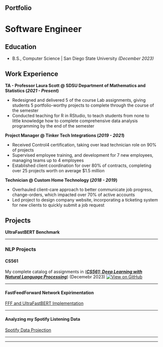 ## Portfolio
# Software Engineer

## Education

-   B.S., Computer Science | San Diego State University *(December 2023)*

## Work Experience

**TA - Professor Laura Scott @ SDSU Department of Mathematics and Statistics (_2021 - Present_)**

-   Redesigned and delivered 5 of the course Lab assignments, giving students 5 portfolio-worthy projects to complete through the course of the semester
-   Conducted teaching for R in RStudio, to teach students from none to little knowledge how to complete comprehensive data analysis programming by the end of the semester 

**Project Manager @ Tinker Tech Integrations (_2019 - 2021_)**

-   Received Control4 certification, taking over lead technician role on 90% of projects
-   Supervised employee training, and development for 7 new employees, managing teams up to 4 employees 
-   Established client coordination for over 80% of contracts, completing over 25 projects worth on average $1.5 million

**Technician @ Custom Home Technology (_2018 - 2019_)**

-   Overhauled client-care approach to better communicate job progress, change-orders, which impacted over 70% of active accounts
-   Led project to design company website, incorporating a ticketing system for new clients to quickly submit a job request

## Projects

**UltraFastBERT Benchmark**

---

### NLP Projects

#### CS561
My complete catalog of assignments in ([***CS561: Deep Learning with Natural Language Processing***](https://github.com/codaeddie/SDSU-CS561-NLP)) (Decemebr 2023)
[![View on GitHub](https://img.shields.io/badge/GitHub-View_on_GitHub-blue?logo=GitHub)](https://github.com/codaeddie/SDSU-CS561-NLP)

---
#### FastFeedForward Network Expirimentation
[FFF and UltraFastBERT Implementation](https://github.com/codaeddie/portfolio/blob/main/pdf/Finalcs561.pdf)

---
#### Analyzing my Spotify Listening Data
[Spotify Data Projection](https://github.com/codaeddie/portfolio/blob/main/pdf/SpotifyProj.pdf)

---






---

